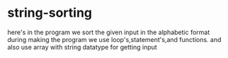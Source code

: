 # string-sorting
here's in the program we sort the given input in the alphabetic format <br>
during making the program we use loop's,statement's,and functions.
and also use array with string datatype for getting input 
